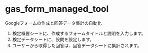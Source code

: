 # gas_form_managed_tool
Googleフォームの作成と回答データ集計の自動化

1. 検定概要シートに、作成するフォームタイトルと説明を入力します。
2. 検定データシートに、設問を設定します。
3. ユーザーから取得した回答は、回答データシートに集計されます。
